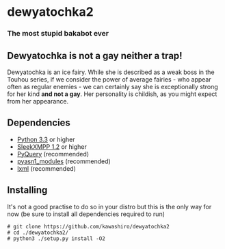 dewyatochka2
============
### The most stupid bakabot ever

Dewyatochka is not a gay neither a trap!
----------------------------------------
Dewyatochka is an ice fairy. While she is described as a weak boss in the Touhou series,
if we consider the power of average fairies - who appear often as regular enemies - we can certainly say
she is exceptionally strong for her kind **and not a gay**.
Her personality is childish, as you might expect from her appearance.

Dependencies
------------
* [Python 3.3](https://www.python.org/ "Python") or higher
* [SleekXMPP 1.2](https://github.com/fritzy/SleekXMPP "SleekXMPP") or higher
* [PyQuery](https://github.com/gawel/pyquery "PyQuery") (recommended)
* [pyasn1_modules](http://pypi.python.org/pypi/pyasn1-modules) (recommended)
* [lxml](http://lxml.de/) (recommended)

Installing
----------
It's not a good practise to do so in your distro but this is the only way for now (be sure to install all dependencies required to run)

    # git clone https://github.com/kawashiro/dewyatochka2
    # cd ./dewyatochka2/
    # python3 ./setup.py install -O2
